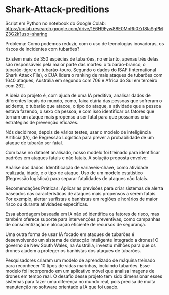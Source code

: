 # Shark-Attack-preditions

Script em Python no notebook do Google Colab:
https://colab.research.google.com/drive/1E6H9Fyw88E0MnRti0Zrf8IaSgPMZ3G2k?usp=sharing

Problema: Como podemos reduzir, com o uso de tecnologias inovadoras, os riscos de incidentes com tubarões?

Existem mais de 350 espécies de tubarões, no entanto, apenas três delas são responsáveis pela maior parte das mortes: o tubarão-branco, o tubarão-tigre e o tubarão-touro. Segundo o dados do ISAF (International Shark Attack File), o EUA lidera o ranking de mais ataques de tubarões com 1640 ataques, Austrália em segundo com 706 e África do Sul em terceiro com 262.

A ideia do projeto é, com ajuda de uma IA preditiva, analisar dados de diferentes locais do mundo, como, faixa etária das pessoas que sofreram o acidente, o tubarão que atacou, o tipo do ataque, a atividade que a pessoa estava fazendo, o sexo da pessoa, e com isso identificar os fatores que tornam um ataque mais propenso a ser fatal para que possamos criar estratégias de prevenção eficazes.

Nós decidimos, depois de vários testes, usar o modelo de inteligência Artificial(IA), de Regressão Logística para prever a probabilidade de um ataque de tubarão ser fatal.

Com base no dataset analisado, nosso modelo foi treinado para identificar padrões em ataques fatais e não fatais. A solução proposta envolve:

Análise dos dados:
Identificação de variáveis-chave, como atividade realizada, idade, e o tipo de ataque.
Uso de um modelo estatístico (Regressão logística) para separar fatalidades de ataques não fatais.

Recomendações Práticas:
Aplicar as previsões para criar sistemas de alerta baseados nas características de ataques mais propensos a serem fatais.
Por exemplo, alertar surfistas e banhistas em regiões e horários de maior risco ou durante atividades específicas.

Essa abordagem baseada em IA não só identifica os fatores de risco, mas também oferece suporte para intervenções preventivas, como campanhas de conscientização e alocação eficiente de recursos de segurança.

Uma outra forma de usar IA focado em ataques de tubarões é desenvolvendo um sistema de detecção inteligente integrado a drones! O governo de New South Wales, na Austrália, investiu milhões para que os drones ajudem a proteger os banhistas dos ataques de tubarões.

Pesquisadores criaram um modelo de aprendizado de máquina treinado para reconhecer 10 tipos de vidas marinhas, incluindo tubarões. Esse modelo foi incorporado em um aplicativo móvel que analisa imagens de drones em tempo real. O desafio desse projeto tem sido dimensionar esses sistemas para fazer uma diferença no mundo real, pois precisa de muita manutenção no software orientado a IA que foi usado.
